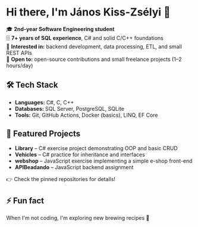 # Hi there, I'm János Kiss-Zsélyi 👋

🎓 **2nd-year Software Engineering student**  
🗄️ **7+ years of SQL experience**, C# and solid C/C++ foundations  
🔭 **Interested in:** backend development, data processing, ETL, and small REST APIs  
🤝 **Open to:** open-source contributions and small freelance projects (1–2 hours/day)

## 🛠 Tech Stack
- **Languages:** C#, C, C++
- **Databases:** SQL Server, PostgreSQL, SQLite
- **Tools:** Git, GitHub Actions, Docker (basics), LINQ, EF Core

## 📌 Featured Projects
- **Library** – C# exercise project demonstrating OOP and basic CRUD  
- **Vehicles** – C# practice for inheritance and interfaces  
- **webshop** – JavaScript exercise implementing a simple e-shop front-end  
- **APIBeadando** – JavaScript backend assignment

👉 Check the pinned repositories for details!

## ⚡ Fun fact
When I'm not coding, I'm exploring new brewing recipes 🍺
